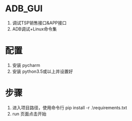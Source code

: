 # ADB_GUI
1. 调试TSP销售接口&APP接口
2. ADB调试+Linux命令集
# 配置
1. 安装 pycharm
2. 安装 python3.5或以上并设置好
# 步骤
1. 进入项目路径，使用命令行 pip install -r .\requirements.txt
2. run 页面点击开始

